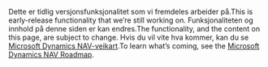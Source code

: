 <span data-ttu-id="edd40-101">Dette er tidlig versjonsfunksjonalitet som vi fremdeles arbeider på.</span><span class="sxs-lookup"><span data-stu-id="edd40-101">This is early-release functionality that we’re still working on.</span></span> <span data-ttu-id="edd40-102">Funksjonaliteten og innhold på denne siden er kan endres.</span><span class="sxs-lookup"><span data-stu-id="edd40-102">The functionality, and the content on this page, are subject to change.</span></span> <span data-ttu-id="edd40-103">Hvis du vil vite hva kommer, kan du se [Microsoft Dynamics NAV-veikart](https://go.microsoft.com/fwlink/?linkid=842139).</span><span class="sxs-lookup"><span data-stu-id="edd40-103">To learn what’s coming, see the [Microsoft Dynamics NAV Roadmap](https://go.microsoft.com/fwlink/?linkid=842139).</span></span>